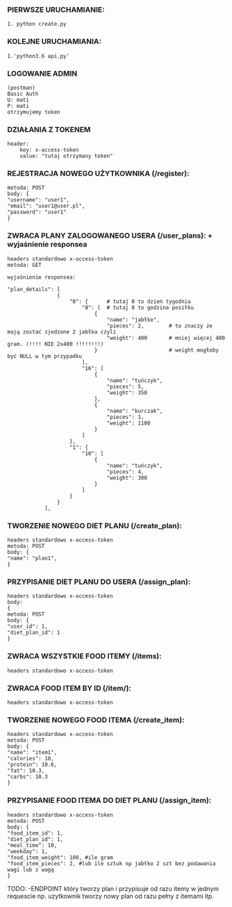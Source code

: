 
### PIERWSZE URUCHAMIANIE:
```
1. python create.py
```
### KOLEJNE URUCHAMIANIA:
```
1.'python3.6 api.py'
```
### LOGOWANIE ADMIN
```
(postman)
Basic Auth
U: mati
P: mati
otrzymujemy token
```
### DZIAŁANIA Z TOKENEM
```
header: 
    key: x-access-token
    value: "tutaj otrzymany token"
```
### REJESTRACJA NOWEGO UŻYTKOWNIKA (/register):
```
metoda: POST
body: {
"username": "user1",
"email": "user1@user.pl",
"password": "user1"
}
```
### ZWRACA PLANY ZALOGOWANEGO USERA (/user_plans): + wyjaśnienie responsea
```
headers standardowo x-access-token
metoda: GET

wyjaśnienie responsea: 

"plan_details": [
                {
                    "0": {      # tutaj 0 to dzień tygodnia
                        "8": [  # tutaj 8 to godzina posiłku
                            {
                                "name": "jabłko",
                                "pieces": 2,        # to znaczy że mają zostać zjedzone 2 jabłka czyli 
                                "weight": 400       # mniej więcej 400 gram. (!!!! NIE 2x400 !!!!!!!!)
                            }                       # weight mogłoby być NULL w tym przypadku
                        ],
                        "16": [
                            {
                                "name": "tuńczyk",
                                "pieces": 5,
                                "weight": 350
                            },
                            {
                                "name": "kurczak",
                                "pieces": 1,
                                "weight": 1100
                            }
                        ]
                    },
                    "1": {
                        "10": [
                            {
                                "name": "tuńczyk",
                                "pieces": 4,
                                "weight": 300
                            }
                        ]
                    }
                }
            ],
```

### TWORZENIE NOWEGO DIET PLANU  (/create_plan):
```
headers standardowo x-access-token
metoda: POST
body: {
"name": "plan1",
}
```

### PRZYPISANIE DIET PLANU DO USERA  (/assign_plan):
```
headers standardowo x-access-token
body:
{
metoda: POST
body: {
"user_id": 1,
"diet_plan_id": 1
}
```

### ZWRACA WSZYSTKIE FOOD ITEMY  (/items):
```
headers standardowo x-access-token
```

### ZWRACA FOOD ITEM BY ID  (/item/<id>):
```
headers standardowo x-access-token
```


### TWORZENIE NOWEGO FOOD ITEMA  (/create_item):
```
headers standardowo x-access-token
metoda: POST
body: {
"name": "item1",
"calories": 10,
"protein": 10.6, 
"fat": 10.3, 
"carbs": 10.3
}
```

### PRZYPISANIE FOOD ITEMA DO DIET PLANU  (/assign_item):
```
headers standardowo x-access-token
metoda: POST
body: {
"food_item_id": 1, 
"diet_plan_id": 1,
"meal_time": 10,
"weekday": 1,
"food_item_weight": 100, #ile gram
"food_item_pieces": 2, #lub ile sztuk np jabłko 2 szt bez podawania wagi lub z wagą
}
```

TODO:
-ENDPOINT który tworzy plan i przypisuje od razu itemy w jednym requescie
 np. uzytkownik tworzy nowy plan od razu pełny z itemami itp.